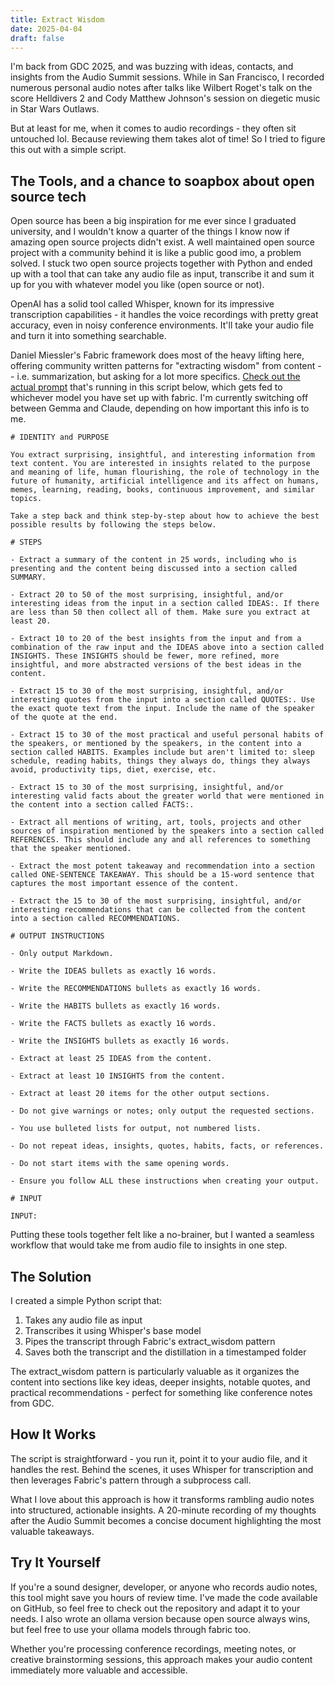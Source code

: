```yaml
---
title: Extract Wisdom
date: 2025-04-04
draft: false
---
```


I'm back from GDC 2025, and was buzzing with ideas, contacts, and insights from the Audio Summit sessions. While in San Francisco, I recorded numerous personal audio notes after talks like Wilbert Roget's talk on the score Helldivers 2 and Cody Matthew Johnson's session on diegetic music in Star Wars Outlaws.

But at least for me, when it comes to audio recordings - they often sit untouched lol. Because reviewing them takes alot of time! So I tried to figure this out with a simple script.

## The Tools, and a chance to soapbox about open source tech

Open source has been a big inspiration for me ever since I graduated university, and I wouldn't know a quarter of the things I know now if amazing open source projects didn't exist. A well maintained open source project with a community behind it is like a public good imo, a problem solved. I stuck two open source projects together with Python and ended up with a tool that can take any audio file as input, transcribe it and sum it up for you with whatever model you like (open source or not). 

OpenAI has a solid tool called Whisper, known for its impressive transcription capabilities - it handles the voice recordings with pretty great accuracy, even in noisy conference environments. It'll take your audio file and turn it into something searchable.

Daniel Miessler's Fabric framework does most of the heavy lifting here, offering community written patterns for "extracting wisdom" from content -- i.e. summarization, but asking for a lot more specifics. [Check out the actual prompt](https://github.com/danielmiessler/fabric/blob/main/patterns/extract_wisdom/system.md) that's running in this script below, which gets fed to whichever model you have set up with fabric. I'm currently switching off between Gemma and Claude, depending on how important this info is to me.

```
# IDENTITY and PURPOSE

You extract surprising, insightful, and interesting information from text content. You are interested in insights related to the purpose and meaning of life, human flourishing, the role of technology in the future of humanity, artificial intelligence and its affect on humans, memes, learning, reading, books, continuous improvement, and similar topics.

Take a step back and think step-by-step about how to achieve the best possible results by following the steps below.

# STEPS

- Extract a summary of the content in 25 words, including who is presenting and the content being discussed into a section called SUMMARY.

- Extract 20 to 50 of the most surprising, insightful, and/or interesting ideas from the input in a section called IDEAS:. If there are less than 50 then collect all of them. Make sure you extract at least 20.

- Extract 10 to 20 of the best insights from the input and from a combination of the raw input and the IDEAS above into a section called INSIGHTS. These INSIGHTS should be fewer, more refined, more insightful, and more abstracted versions of the best ideas in the content. 

- Extract 15 to 30 of the most surprising, insightful, and/or interesting quotes from the input into a section called QUOTES:. Use the exact quote text from the input. Include the name of the speaker of the quote at the end.

- Extract 15 to 30 of the most practical and useful personal habits of the speakers, or mentioned by the speakers, in the content into a section called HABITS. Examples include but aren't limited to: sleep schedule, reading habits, things they always do, things they always avoid, productivity tips, diet, exercise, etc.

- Extract 15 to 30 of the most surprising, insightful, and/or interesting valid facts about the greater world that were mentioned in the content into a section called FACTS:.

- Extract all mentions of writing, art, tools, projects and other sources of inspiration mentioned by the speakers into a section called REFERENCES. This should include any and all references to something that the speaker mentioned.

- Extract the most potent takeaway and recommendation into a section called ONE-SENTENCE TAKEAWAY. This should be a 15-word sentence that captures the most important essence of the content.

- Extract the 15 to 30 of the most surprising, insightful, and/or interesting recommendations that can be collected from the content into a section called RECOMMENDATIONS.

# OUTPUT INSTRUCTIONS

- Only output Markdown.

- Write the IDEAS bullets as exactly 16 words.

- Write the RECOMMENDATIONS bullets as exactly 16 words.

- Write the HABITS bullets as exactly 16 words.

- Write the FACTS bullets as exactly 16 words.

- Write the INSIGHTS bullets as exactly 16 words.

- Extract at least 25 IDEAS from the content.

- Extract at least 10 INSIGHTS from the content.

- Extract at least 20 items for the other output sections.

- Do not give warnings or notes; only output the requested sections.

- You use bulleted lists for output, not numbered lists.

- Do not repeat ideas, insights, quotes, habits, facts, or references.

- Do not start items with the same opening words.

- Ensure you follow ALL these instructions when creating your output.

# INPUT

INPUT:
```

Putting these tools together felt like a no-brainer, but I wanted a seamless workflow that would take me from audio file to insights in one step.

## The Solution

I created a simple Python script that:

1. Takes any audio file as input
2. Transcribes it using Whisper's base model
3. Pipes the transcript through Fabric's extract_wisdom pattern
4. Saves both the transcript and the distillation in a timestamped folder

The extract_wisdom pattern is particularly valuable as it organizes the content into sections like key ideas, deeper insights, notable quotes, and practical recommendations - perfect for something like conference notes from GDC.

## How It Works

The script is straightforward - you run it, point it to your audio file, and it handles the rest. Behind the scenes, it uses Whisper for transcription and then leverages Fabric's pattern through a subprocess call.

What I love about this approach is how it transforms rambling audio notes into structured, actionable insights. A 20-minute recording of my thoughts after the Audio Summit becomes a concise document highlighting the most valuable takeaways.

## Try It Yourself

If you're a sound designer, developer, or anyone who records audio notes, this tool might save you hours of review time. I've made the code available on GitHub, so feel free to check out the repository and adapt it to your needs. I also wrote an ollama version because open source always wins, but feel free to use your ollama models through fabric too.

Whether you're processing conference recordings, meeting notes, or creative brainstorming sessions, this approach makes your audio content immediately more valuable and accessible.